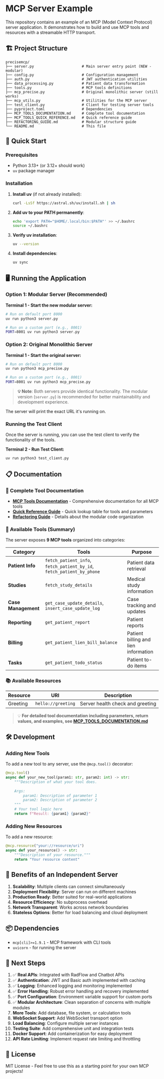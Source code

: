 # MCP Server Example

This repository contains an example of an MCP (Model Context Protocol) server application. It demonstrates how to build and use MCP tools and resources with a streamable HTTP transport.

## 🏗️ Project Structure

```
precisemcp/
├── server.py                      # Main server entry point (NEW - modular)
├── config.py                      # Configuration management
├── auth.py                        # JWT authentication utilities
├── data_processing.py             # Patient data transformation
├── tools.py                       # MCP tools definitions
├── mcp_precise.py                 # Original monolithic server (still works)
├── mcp_utils.py                   # Utilities for the MCP server
├── test_client.py                 # Client for testing server tools
├── pyproject.toml                 # Dependencies
├── MCP_TOOLS_DOCUMENTATION.md     # Complete tool documentation
├── MCP_TOOLS_QUICK_REFERENCE.md   # Quick reference guide
├── REFACTORING_GUIDE.md           # Modular structure guide
└── README.md                      # This file
```

## 🚀 Quick Start

### Prerequisites

- Python 3.13+ (or 3.12+ should work)
- `uv` package manager

### Installation

1. **Install uv** (if not already installed):
   ```bash
   curl -LsSf https://astral.sh/uv/install.sh | sh
   ```

2. **Add uv to your PATH permanently**:
   ```bash
   echo 'export PATH="$HOME/.local/bin:$PATH"' >> ~/.bashrc
   source ~/.bashrc
   ```

3. **Verify uv installation**:
   ```bash
   uv --version
   ```

4. **Install dependencies**:
   ```bash
   uv sync
   ```

## 🖥️ Running the Application

### **Option 1: Modular Server (Recommended)**

**Terminal 1 - Start the new modular server:**
```bash
# Run on default port 8000
uv run python3 server.py

# Run on a custom port (e.g., 8001)
PORT=8001 uv run python3 server.py
```

### **Option 2: Original Monolithic Server**

**Terminal 1 - Start the original server:**
```bash
# Run on default port 8000
uv run python3 mcp_precise.py

# Run on a custom port (e.g., 8001)
PORT=8001 uv run python3 mcp_precise.py
```

> **💡 Note**: Both servers provide identical functionality. The modular version (`server.py`) is recommended for better maintainability and development experience.

The server will print the exact URL it's running on.

### Running the Test Client

Once the server is running, you can use the test client to verify the functionality of the tools.

**Terminal 2 - Run Test Client:**
```bash
uv run python3 test_client.py
```

## 📋 Documentation

### 📖 Complete Tool Documentation
- **[MCP Tools Documentation](MCP_TOOLS_DOCUMENTATION.md)** - Comprehensive documentation for all MCP tools
- **[Quick Reference Guide](MCP_TOOLS_QUICK_REFERENCE.md)** - Quick lookup table for tools and parameters
- **[Refactoring Guide](REFACTORING_GUIDE.md)** - Details about the modular code organization

### 🔧 Available Tools (Summary)

The server exposes **9 MCP tools** organized into categories:

| Category | Tools | Purpose |
|----------|-------|---------|
| **Patient Info** | `fetch_patient_info`, `fetch_patient_by_id`, `fetch_patient_by_phone` | Patient data retrieval |
| **Studies** | `fetch_study_details` | Medical study information |
| **Case Management** | `get_case_update_details`, `insert_case_update_log` | Case tracking and updates |
| **Reporting** | `get_patient_report` | Patient reports |
| **Billing** | `get_patient_lien_bill_balance` | Patient billing and lien information |
| **Tasks** | `get_patient_todo_status` | Patient to-do items |

### 📚 Available Resources

| Resource | URI | Description |
|----------|-----|-------------|
| Greeting | `hello://greeting` | Server health check and greeting |

> 💡 **For detailed tool documentation including parameters, return values, and examples, see [MCP_TOOLS_DOCUMENTATION.md](MCP_TOOLS_DOCUMENTATION.md)**

## 🛠️ Development

### Adding New Tools

To add a new tool to any server, use the `@mcp.tool()` decorator:

```python
@mcp.tool()
async def your_new_tool(param1: str, param2: int) -> str:
    """Description of what your tool does.
    
    Args:
        param1: Description of parameter 1
        param2: Description of parameter 2
    """
    # Your tool logic here
    return f"Result: {param1} {param2}"
```

### Adding New Resources

To add a new resource:

```python
@mcp.resource("your://resource/uri")
async def your_resource() -> str:
    """Description of your resource."""
    return "Your resource content"
```

## 🌟 Benefits of an Independent Server

1. **Scalability**: Multiple clients can connect simultaneously
2. **Deployment Flexibility**: Server can run on different machines
3. **Production Ready**: Better suited for real-world applications
4. **Resource Efficiency**: No subprocess overhead
5. **Network Transparent**: Works across network boundaries
6. **Stateless Options**: Better for load balancing and cloud deployment

## 📦 Dependencies

- `mcp[cli]>=1.9.1` - MCP framework with CLI tools
- `uvicorn` - for running the server

## 🚀 Next Steps

1. ✅ **Real APIs**: Integrated with RadFlow and Chatbot APIs
2. ✅ **Authentication**: JWT and Basic auth implemented with caching
3. ✅ **Logging**: Enhanced logging and monitoring implemented
4. ✅ **Error Handling**: Robust error handling and recovery implemented
5. ✅ **Port Configuration**: Environment variable support for custom ports
6. ✅ **Modular Architecture**: Clean separation of concerns with multiple modules
7. **More Tools**: Add database, file system, or calculation tools
8. **WebSocket Support**: Add WebSocket transport option
9. **Load Balancing**: Configure multiple server instances
10. **Testing Suite**: Add comprehensive unit and integration tests
11. **Docker Support**: Add containerization for easy deployment
12. **API Rate Limiting**: Implement request rate limiting and throttling

## 📝 License

MIT License - Feel free to use this as a starting point for your own MCP projects!
